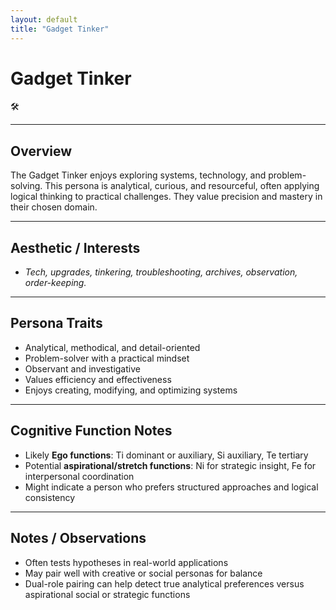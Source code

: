 ```yaml
---
layout: default
title: "Gadget Tinker"
---
```


# Gadget Tinker  
🛠️  

---

## Overview
The Gadget Tinker enjoys exploring systems, technology, and problem-solving. This persona is analytical, curious, and resourceful, often applying logical thinking to practical challenges. They value precision and mastery in their chosen domain.  

---

## Aesthetic / Interests
- *Tech, upgrades, tinkering, troubleshooting, archives, observation, order-keeping.*  

---

## Persona Traits
- Analytical, methodical, and detail-oriented  
- Problem-solver with a practical mindset  
- Observant and investigative  
- Values efficiency and effectiveness  
- Enjoys creating, modifying, and optimizing systems  

---

## Cognitive Function Notes
- Likely **Ego functions**: Ti dominant or auxiliary, Si auxiliary, Te tertiary  
- Potential **aspirational/stretch functions**: Ni for strategic insight, Fe for interpersonal coordination  
- Might indicate a person who prefers structured approaches and logical consistency  

---

## Notes / Observations
- Often tests hypotheses in real-world applications  
- May pair well with creative or social personas for balance  
- Dual-role pairing can help detect true analytical preferences versus aspirational social or strategic functions  
